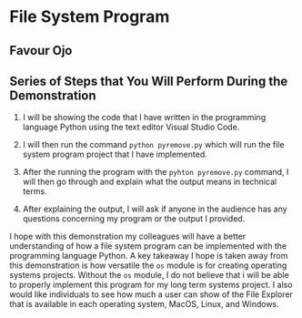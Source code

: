 # File System Program

## Favour Ojo

## Series of Steps that You Will Perform During the Demonstration

1. I will be showing the code that I have written in the programming language
Python using the text editor Visual Studio Code.

2. I will then run the command `python pyremove.py` which will run the file
system program project that I have implemented.

3. After the running the program with the `pyhton pyremove.py` command, I will
then go through and explain what the output means in technical terms.

4. After explaining the output, I will ask if anyone in the audience has any questions
concerning my program or the output I provided.


I hope with this demonstration my colleagues will have a better understanding of how
a file system program can be implemented with the programming language Python. A key
takeaway I hope is taken away from this demonstration is how versatile the `os` module
is for creating operating systems projects. Without the `os` module, I do not believe
that i will be able to properly implement this program for my long term systems project.
I also would like individuals to see how much a user can show of the File Explorer that
is available in each operating system, MacOS, Linux, and Windows.